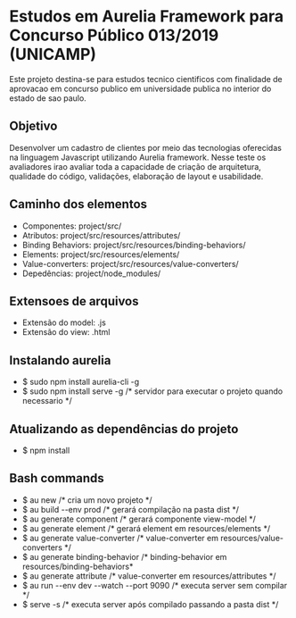 # Estudos em Aurelia Framework para Concurso Público 013/2019 (UNICAMP)
Este projeto destina-se para estudos tecnico cientificos com finalidade de aprovacao em concurso publico em universidade publica no interior do estado de sao paulo.

## Objetivo
Desenvolver um cadastro de clientes por meio das tecnologias oferecidas na linguagem Javascript utilizando Aurelia framework. Nesse teste os avaliadores irao avaliar toda a capacidade de criação de arquitetura, qualidade do código, validações, elaboração de layout e usabilidade.

## Caminho dos elementos
- Componentes: 	project/src/
- Atributos:		project/src/resources/attributes/
- Binding Behaviors:	project/src/resources/binding-behaviors/
- Elements:		project/src/resources/elements/
- Value-converters:	project/src/resources/value-converters/
- Depedências:		project/node_modules/

## Extensoes de arquivos
- Extensão do model: 		.js
- Extensão do view: 		.html

## Instalando aurelia
- $ sudo npm install aurelia-cli -g
- $ sudo npm install serve -g /* servidor para executar o projeto quando necessario */

## Atualizando as dependências do projeto
- $ npm install

## Bash commands
- $ au new   <nome>					/* cria um novo projeto */
- $ au build  --env prod				/* gerará compilação na pasta dist */
- $ au generate component <nome>			/* gerará componente view-model */
- $ au generate element <nome>			/* gerará element em resources/elements */
- $ au generate value-converter <nome>	 	/* value-converter em resources/value-converters */
- $ au generate binding-behavior <nome> 	/* binding-behavior em resources/binding-behaviors*
- $ au generate attribute <nome>		 	/* value-converter em resources/attributes */
- $ au run   --env dev    --watch   --port 9090		   /* executa server sem compilar  */
- $ serve 	-s   <folder> 		/* executa server após compilado passando a pasta dist */
